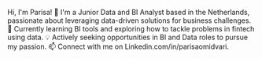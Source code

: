 Hi, I'm Parisa! 👋
I'm a Junior Data and BI Analyst based in the Netherlands, passionate about leveraging data-driven solutions for business challenges.
🌱 Currently learning BI tools and exploring how to tackle problems in fintech using data.
💡 Actively seeking opportunities in BI and Data roles to pursue my passion.
📫 Connect with me on Linkedin.com/in/parisaomidvari.
  
  

<!---
Parisa-1996/Parisa-1996 is a ✨ special ✨ repository because its `README.md` (this file) appears on your GitHub profile.
You can click the Preview link to take a look at your changes.
--->
